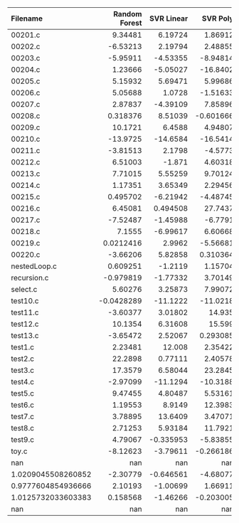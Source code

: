 | Filename           |   Random Forest |   SVR Linear |   SVR Poly |    SVR RBF |        KNN |   Gradient Boosting |    AdaBoost |   Random Number |         O0 |           O1 |   O2 |         O3 |
|:-------------------|----------------:|-------------:|-----------:|-----------:|-----------:|--------------------:|------------:|----------------:|-----------:|-------------:|-----:|-----------:|
| 00201.c            |       9.34481   |     6.19724  |   1.86912  |  -2.27192  |   7.90914  |         11.0265     |   7.22653   |      -1.30313   |   8.0186   |   3.82382    |    0 |   9.88851  |
| 00202.c            |      -6.53213   |     2.19794  |   2.48855  |   0.496695 |   1.55648  |          9.0196     |  -3.7965    |      -1.49408   |   2.45953  |  -9.37988    |    0 |  -5.96796  |
| 00203.c            |      -5.95911   |    -4.53355  |  -8.94814  |   0.298101 | -10.539    |          1.21466    |  -9.36191   |      -3.75929   |  -2.58549  |   0.441861   |    0 | -12.7311   |
| 00204.c            |       1.23666   |    -5.05027  | -16.8402   |  -6.49818  |  -7.68896  |         -7.8609     |  -7.29457   |      -3.29936   |   3.46457  |  -8.18373    |    0 |  -1.57673  |
| 00205.c            |       5.15932   |     5.69471  |   5.99686  |   4.5176   |  -4.78577  |          4.88929    |   7.03303   |       5.61083   |  10.0879   |   4.92359    |    0 |   7.87618  |
| 00206.c            |       5.05688   |     1.0728   |  -1.51633  |  10.3222   |   7.29997  |          4.70621    |   9.90798   |      12.4439    |   2.25003  |   3.75287    |    0 |  -7.80284  |
| 00207.c            |       2.87837   |    -4.39109  |   7.85896  |  -0.759593 |   2.51999  |         -2.11514    |   0.0529291 |       0.2101    |   0.485251 |   6.33048    |    0 |   3.94221  |
| 00208.c            |       0.318376  |     8.51039  |  -0.601666 |  -5.8252   |   3.24484  |          7.23169    |   5.16073   |       0.246904  |  -5.77799  |   0.00996279 |    0 |   0.978086 |
| 00209.c            |      10.1721    |     6.4588   |   4.94807  |   1.27954  |  -0.126669 |          6.55934    |   8.73132   |      -3.48517   |   6.21609  |  -7.20641    |    0 |  -1.01601  |
| 00210.c            |     -13.9725    |   -14.6584   | -16.5414   | -14.8412   | -17.3815   |        -15.9515     | -17.1193    |     -15.0368    | -14.9275   | -15.4936     |    0 | -12.2623   |
| 00211.c            |      -3.81513   |     2.1798   |  -4.5773   |   0.710761 |  -4.2856   |          1.43593    |   2.00493   |      11.454     |  -8.92365  |  -1.53213    |    0 |  -6.90431  |
| 00212.c            |       6.51003   |    -1.871    |   4.60318  |  -5.28552  |   0.627157 |          6.67598    |  -5.44262   |       1.40496   |  -3.81007  |   1.22894    |    0 |   6.30863  |
| 00213.c            |       7.71015   |     5.55259  |   9.70124  |  17.2952   |   8.57333  |         16.1131     |  10.2482    |       4.63287   |   3.83363  |   4.5319     |    0 |   5.72803  |
| 00214.c            |       1.17351   |     3.65349  |   2.29456  |   1.55248  |   2.5426   |          2.82927    |  12.6707    |       1.01371   |   4.48666  |   1.80499    |    0 |   2.98826  |
| 00215.c            |       0.495702  |    -6.21942  |  -4.48745  |   1.55952  |  -2.25305  |          0.00373269 |  -3.89096   |      -4.77636   |  -2.67746  |  -1.03433    |    0 |  -2.81706  |
| 00216.c            |       6.45081   |     0.494508 |  27.7437   |  11.0196   |   3.74343  |         -1.78271    |  10.6486    |       0.0950474 |   2.77303  |  -5.31384    |    0 |  -1.6096   |
| 00217.c            |      -7.52487   |    -1.45988  |  -6.7791   |   6.0257   |  -8.43124  |          0.640488   |   7.5985    |     -11.9072    |   4.11797  |   6.72264    |    0 |   7.85446  |
| 00218.c            |       7.1555    |    -6.99617  |   6.60668  |  10.1107   |   5.58073  |          3.6718     |   0.871921  |      -0.183679  |   3.92453  |   0.978144   |    0 |   1.67568  |
| 00219.c            |       0.0212416 |     2.9962   |  -5.56681  |  -2.46288  |  -3.90617  |          1.18042    |   0.953595  |      -1.08939   |  -1.76608  |  -4.32266    |    0 |   0.861801 |
| 00220.c            |      -3.66206   |     5.82858  |   0.310364 |   0.246442 |   5.45228  |          1.97837    |   1.76248   |      -1.99887   |   6.44046  |   1.77655    |    0 |   2.70001  |
| nestedLoop.c       |       0.609251  |    -1.2119   |   1.15704  |   5.30093  |  -6.12963  |        -10.0718     |   4.73211   |       0.823746  |   9.6321   |   2.47701    |    0 |   1.72504  |
| recursion.c        |      -0.979819  |    -1.77332  |   3.70149  |  -2.24852  |  -7.84673  |          4.68663    |   6.49794   |      -1.89304   |  -9.59349  |  -3.75952    |    0 |   0.485415 |
| select.c           |       5.60276   |     3.25873  |   7.99072  |   9.74992  |   0.593005 |         10.3537     |  -2.08951   |      -6.45416   |   4.38703  |  14.5185     |    0 |   5.28925  |
| test10.c           |      -0.0428289 |   -11.1222   | -11.0218   |  -4.94008  |   0.637754 |         -8.37718    |  -1.851     |      -5.51701   |  -3.81141  |   1.86791    |    0 |  -3.56055  |
| test11.c           |      -3.60377   |     3.01802  |  14.935    |  -4.94845  |   6.00064  |          3.22584    |   6.91467   |      -6.45592   |  -6.82807  |  12.4        |    0 |  -0.721601 |
| test12.c           |      10.1354    |     6.31608  |  15.599    |  15.6283   |  17.4273   |         26.0723     |   2.65502   |       6.5214    |  21.1652   |  16.1565     |    0 |  12.8517   |
| test13.c           |      -3.65472   |     2.52067  |   0.293085 |  -8.08744  |   0.716879 |         -0.473501   | -11.5684    |       0.250742  |   0.192567 |   2.95625    |    0 |  -5.49128  |
| test1.c            |       2.23481   |    12.008    |   2.35422  |  -0.297395 |   2.83489  |          2.2828     |   1.13365   |      -6.77207   |  -5.29757  |  -4.08342    |    0 |   9.00461  |
| test2.c            |      22.2898    |     0.77111  |   2.40578  |   8.94999  |  -4.7738   |         -4.70967    |   2.14849   |      10.9997    |  -1.47455  |   4.33317    |    0 |  -7.09539  |
| test3.c            |      17.3579    |     6.58044  |  23.2845   |  25.025    |  22.5032   |          8.80061    |  15.3136    |       1.05824   |  12.5933   |  10.2269     |    0 |   8.64524  |
| test4.c            |      -2.97099   |   -11.1294   | -10.3188   |   0.100875 |  -3.86568  |         -5.60942    |  -9.39169   |      -3.86817   | -15.5126   | -10.1805     |    0 |  -0.993064 |
| test5.c            |       9.47455   |     4.80487  |   5.53161  |   1.40979  |  -2.03122  |          8.37622    |   9.84614   |      -0.560556  |   3.81671  |   5.86063    |    0 |  -1.51548  |
| test6.c            |       1.19553   |     8.9149   |  12.3983   |   9.80933  |   9.45179  |         11.65       |  11.5325    |       6.44459   |   1.75136  |   0.740202   |    0 |   0.94429  |
| test7.c            |       3.78895   |    13.6409   |   3.47071  |  11.9064   |   4.21016  |          2.20948    |   4.30911   |      -0.341659  |  -0.661511 |   5.3777     |    0 |   0.331967 |
| test8.c            |       2.71253   |     5.93184  |  11.7921   |  -0.92163  |   7.3007   |         -0.0499582  |  -3.7069    |       4.57258   |   0.104712 |   3.75606    |    0 |  -4.59096  |
| test9.c            |       4.79067   |    -0.335953 |  -5.83855  |   4.88486  |   3.01832  |          4.90022    |   1.78609   |       0.665033  |   2.47295  |   6.3257     |    0 |   1.46631  |
| toy.c              |      -8.12623   |    -3.79611  |  -0.266186 |  -0.65422  |  -6.99811  |         -2.73505    |  -2.06979   |      -1.93772   |  -5.04772  |   0.237973   |    0 |   6.41013  |
| nan                |     nan         |   nan        | nan        | nan        | nan        |        nan          | nan         |     nan         | nan        | nan          |  nan | nan        |
| 1.0209045508260852 |      -2.30779   |    -0.646561 |  -4.68077  |  -5.35224  |  -2.85745  |         -1.64402    |   1.57067   |      -2.50972   |  -1.82739  |  -0.437832   |    0 | nan        |
| 0.9777604854936666 |       2.10193   |    -1.00699  |   1.66911  |   0.525368 |   0.484389 |          1.85652    |   0.885437  |       2.2129    |   0.586147 |   1.88       |    0 | nan        |
| 1.0125732033603383 |       0.158568  |    -1.46266  |  -0.203005 |   0.614628 |  -1.16517  |         -0.235748   |   0.492076  |      -1.74332   |   1.52721  |   0.74326    |    0 | nan        |
| nan                |     nan         |   nan        | nan        | nan        | nan        |        nan          | nan         |     nan         | nan        | nan          |  nan | nan        |